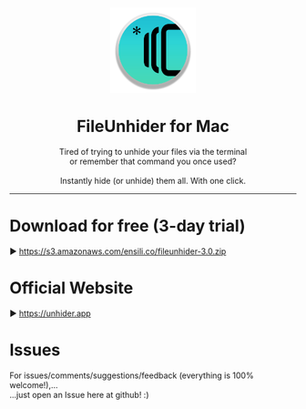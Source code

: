 <p align=center>
  <img height="150px" src="https://github.com/enSili-co/fileunhider/raw/main/images/logo.png"/>
</p>
<h1 align=center>FileUnhider for Mac</h1>
<p align=center>
  Tired of trying to unhide your files via the terminal<br>or remember that command you once used?<br><br>Instantly hide (or unhide) them all. With one click.
</p>


---

# Download for free (3-day trial)

▶︎ https://s3.amazonaws.com/ensili.co/fileunhider-3.0.zip

# Official Website

▶︎ https://unhider.app

# Issues

For issues/comments/suggestions/feedback (everything is 100% welcome!),...    
...just open an Issue here at github! :)

